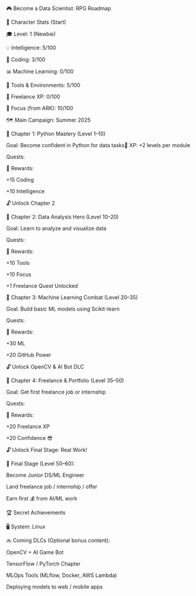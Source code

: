 🎮 Become a Data Scientist: RPG Roadmap

🧾 Character Stats (Start)

🎓 Level: 1 (Newbie)

💡 Intelligence: 5/100

🔧 Coding: 3/100

📊 Machine Learning: 0/100

🧰 Tools & Environments: 5/100

💼 Freelance XP: 0/100

🧠 Focus (from ARK): 10/100

🗺️ Main Campaign: Summer 2025

🔹 Chapter 1: Python Mastery (Level 1–10)

Goal: Become confident in Python for data tasks🎯 XP: +2 levels per module

Quests:



🎁 Rewards:

+15 Coding

+10 Intelligence

🔓 Unlock Chapter 2

🔹 Chapter 2: Data Analysis Hero (Level 10–20)

Goal: Learn to analyze and visualize data

Quests:



🎁 Rewards:

+10 Tools

+10 Focus

+1 Freelance Quest Unlocked

🔹 Chapter 3: Machine Learning Combat (Level 20–35)

Goal: Build basic ML models using Scikit-learn

Quests:



🎁 Rewards:

+30 ML

+20 GitHub Power

🔓 Unlock OpenCV & AI Bot DLC

🔹 Chapter 4: Freelance & Portfolio (Level 35–50)

Goal: Get first freelance job or internship

Quests:



🎁 Rewards:

+20 Freelance XP

+20 Confidence 😎

🔓 Unlock Final Stage: Real Work!

🎯 Final Stage (Level 50–60):

Become Junior DS/ML Engineer

Land freelance job / internship / offer

Earn first 💰 from AI/ML work

🏆 Secret Achievements



🖥️ System: Linux



🔜 Coming DLCs (Optional bonus content):

OpenCV + AI Game Bot

TensorFlow / PyTorch Chapter

MLOps Tools (MLflow, Docker, AWS Lambda)

Deploying models to web / mobile apps

